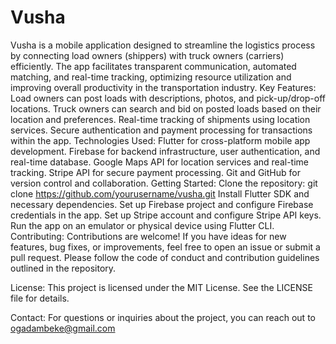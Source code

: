 # Vusha
Vusha is a mobile application designed to streamline the logistics process by connecting load owners (shippers) with truck owners (carriers) efficiently. The app facilitates transparent communication, automated matching, and real-time tracking, optimizing resource utilization and improving overall productivity in the transportation industry.
Key Features:
Load owners can post loads with descriptions, photos, and pick-up/drop-off locations.
Truck owners can search and bid on posted loads based on their location and preferences.
Real-time tracking of shipments using location services.
Secure authentication and payment processing for transactions within the app.
Technologies Used:
Flutter for cross-platform mobile app development.
Firebase for backend infrastructure, user authentication, and real-time database.
Google Maps API for location services and real-time tracking.
Stripe API for secure payment processing.
Git and GitHub for version control and collaboration.
Getting Started:
Clone the repository: git clone https://github.com/yourusername/vusha.git
Install Flutter SDK and necessary dependencies.
Set up Firebase project and configure Firebase credentials in the app.
Set up Stripe account and configure Stripe API keys.
Run the app on an emulator or physical device using Flutter CLI.
Contributing:
Contributions are welcome! If you have ideas for new features, bug fixes, or improvements, feel free to open an issue or submit a pull request. Please follow the code of conduct and contribution guidelines outlined in the repository.

License:
This project is licensed under the MIT License. See the LICENSE file for details.

Contact:
For questions or inquiries about the project, you can reach out to ogadambeke@gmail.com
